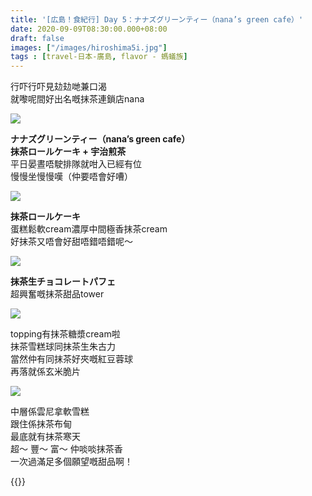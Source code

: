 ```yaml
---
title: '[広島！食紀行] Day 5：ナナズグリーンティー（nana’s green cafe）'
date: 2020-09-09T08:30:00.000+08:00
draft: false
images: ["/images/hiroshima5i.jpg"]
tags : [travel-日本-廣島, flavor - 螞蟻族]
---
```


行吓行吓見攰攰哋兼口渴  
就嚟呢間好出名嘅抹茶連鎖店nana    

![](/images/hiroshima5i1.jpg)

**ナナズグリーンティー（nana’s green cafe）**  
**抹茶ロールケーキ + 宇治煎茶**  
平日晏晝唔駛排隊就咁入已經有位  
慢慢坐慢慢嘆（仲要唔會好嘈）  

![](/images/hiroshima5i.jpg)

**抹茶ロールケーキ**  
蛋糕鬆軟cream濃厚中間極香抹茶cream  
好抹茶又唔會好甜唔錯唔錯呢～  

![](/images/hiroshima5i2.jpg)

**抹茶生チョコレートパフェ**  
超興奮嘅抹茶甜品tower  

![](/images/hiroshima5i3.jpg)

topping有抹茶糖漿cream啦  
抹茶雪糕球同抹茶生朱古力  
當然仲有同抹茶好夾嘅紅豆蓉球  
再落就係玄米脆片  

![](/images/hiroshima5i4.jpg)

中層係雲尼拿軟雪糕  
跟住係抹茶布甸  
最底就有抹茶寒天  
超～ 豐～ 富～ 仲啖啖抹茶香  
一次過滿足多個願望嘅甜品啊！  
  
  
{{<hiroshima>}}
